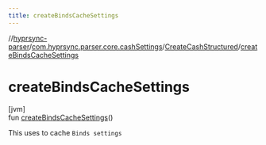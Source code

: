 ```yaml
---
title: createBindsCacheSettings
---
```

//[hyprsync-parser](../../../index.html)/[com.hyprsync.parser.core.cashSettings](../index.html)/[CreateCashStructured](index.html)/[createBindsCacheSettings](create-binds-cache-settings.html)



# createBindsCacheSettings



[jvm]\
fun [createBindsCacheSettings](create-binds-cache-settings.html)()



This uses to cache `Binds settings`



